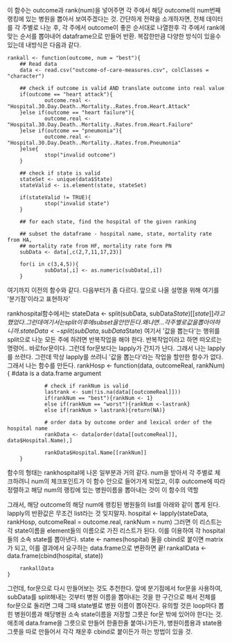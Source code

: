 이 함수는 outcome과 rank(num)을 넣어주면 각 주에서 해당 outcome의 num번째 랭킹에 있는 병원을 뽑아서 보여주겠다는 것. 간단하게 전략을 소개하자면, 전체 데이터를 각 주별로 나눈 후, 각 주에서 outcome이 좋은 순서대로 나열한후 각 주에서 rank에 맞는 순서를 뽑아내어 dataframe으로 만들어 반환. 복잡한만큼 다양한 방식이 있을수 있는데 내방식은 다음과 같다.

    rankall <- function(outcome, num = "best"){
        ## Read data
        data <- read.csv("outcome-of-care-measures.csv", colClasses = "character")
        
        ## check if outcome is valid AND translate outcome into real value
        if(outcome == "heart attack"){
                outcome.real <- "Hospital.30.Day.Death..Mortality..Rates.from.Heart.Attack"
        }else if(outcome == "heart failure"){
                outcome.real <- "Hospital.30.Day.Death..Mortality..Rates.from.Heart.Failure"
        }else if(outcome == "pneumonia"){
                outcome.real <- "Hospital.30.Day.Death..Mortality..Rates.from.Pneumonia"
        }else{
                stop("invalid outcome")
        }
        
        ## check if state is valid
        stateSet <- unique(data$State)
        stateValid <- is.element(state, stateSet)
        
        if(stateValid != TRUE){
                stop("invalid state")
        }
        
        ## for each state, find the hospital of the given ranking
        
        ## subset the dataframe - hospital name, state, mortality rate from HA, 
        ## mortality rate from HF, mortality rate form PN
        subData <- data[,c(2,7,11,17,23)]
        
        for(i in c(3,4,5)){
                subData[,i] <- as.numeric(subData[,i])
        }
여기까지 이전의 함수와 같다. 다음부터가 좀 다르다. 앞으로 나올 설명을 위해 여기를 '분기점'이라고 표현하자'
    
rankhospital함수에서는
    stateData <- split(subData, subData$State)[[state]]
라고 했었다. 그런데 여기서는 split이후에 subset을 안만든다. 왜냐면...각 주별로 값을 뽑아야 하니까.  
        stateData <- split(subData, subData$State)
여기서 '값을 뽑는다'는 행위를 split으로 나눈 모든 주에 하려면 반복작업을 해야 한다. 반복작업이라고 하면 떠오르는 명령어.. 바로for문이다. 그런데 for문보다는 lapply가 간지가 난다. 그래서 나는 lapply를 쓰련다.
그런데 막상  lapply를 쓰려니 '값을 뽑는다'라는 작업을 할만한 함수가 없다. 그래서 나는 함수를 만든다.
        rankHosp <- function(data, outcomeReal, rankNum){     #data is a data.frame argument
                
                # check if rankNum is valid
                lastrank <- sum(!is.na(data[[outcomeReal]]))
                if(rankNum == "best"){rankNum <- 1}
                else if(rankNum == "worst"){rankNum <-lastrank}
                else if(rankNum > lastrank){return(NA)}
                
                # order data by outcome order and lexical order of the hospital name
                rankData <- data[order(data[[outcomeReal]], data$Hospital.Name),]
                
                rankData$Hospital.Name[[rankNum]]
        }
        
함수의 형태는 rankhospital에 나온 일부분과 거의 같다. num을 받아서 각 주별로 체크하려니 num의 체크포인트가 이 함수 안으로 들어가게 되었고, 이후 outcome에 따라 정렬하고 해당 num의 랭킹에 있는 병원이름을 뽑아내는 것이 이 함수의 역할

그래서, 해당 outcome의 해당 num에 랭킹된 병원들의 list를 아래와 같이 뽑게 된다. lapply의 반환값은 무조건 list라는 것 잊지말자.
        hospital <- lapply(stateData, rankHosp, outcomeReal = outcome.real, rankNum = num)
그러면 이 리스트는 각 state이름을 element들의 이름으로 가진 리스트가 된다. 이를 이용하여 각 hospital들의 소속 state를 뽑아낸다.
        state <- names(hospital)
둘을 cbind로 붙이면 matrix가 되고, 이를 결과에서 요구하는 data.frame으로 변환하면 끝!
        rankallData <- data.frame(cbind(hospital, state))
        
        rankallData
    }

그런데, for문으로 다시 만들어보는 것도 추천한다. 앞에 분기점에서 for문을 사용하여, subData를 split해내는 것부터 병원 이름을 뽑아내는 것을 한 구간으로 해서 전체를 for문으로 돌리면 그때 그때 state별로 병원 이름이 뽑아진다. 유의할 것은 loop마다 뽑힌 병원이름과 해당병원 소속 state이름을 저장할 그릇은 for문 밖에 있어야 한다는 것. 애초에 data.frame을 그릇으로 만들어 한줄한줄 붙여나가든가, 병원이름용과 state용 그릇을 따로 만들어서 각각 채운후 cbind로 붙이든가 하는 방법이 있을 것.
